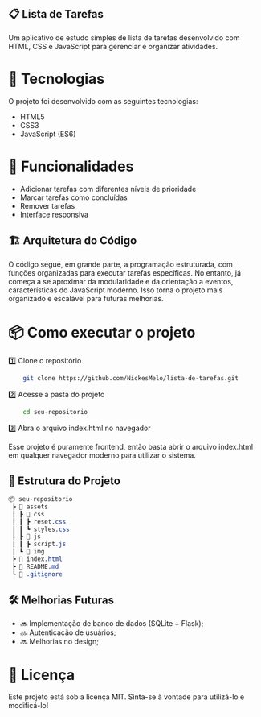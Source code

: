 ## 📋 Lista de Tarefas

Um aplicativo de estudo simples de lista de tarefas desenvolvido com HTML, CSS e JavaScript para gerenciar e organizar atividades.

# 🚀 Tecnologias

O projeto foi desenvolvido com as seguintes tecnologias:

* HTML5
* CSS3
* JavaScript (ES6)

# 🎯 Funcionalidades

* Adicionar tarefas com diferentes níveis de prioridade
* Marcar tarefas como concluídas
* Remover tarefas
* Interface responsiva

## 🏗️ Arquitetura do Código

O código segue, em grande parte, a programação estruturada, com funções organizadas para executar tarefas específicas. No entanto, já começa a se aproximar da modularidade e da orientação a eventos, características do JavaScript moderno. Isso torna o projeto mais organizado e escalável para futuras melhorias.

# 📦 Como executar o projeto

1️⃣ Clone o repositório

~~~bash
    git clone https://github.com/NickesMelo/lista-de-tarefas.git
~~~

2️⃣ Acesse a pasta do projeto

~~~bash
    cd seu-repositorio
~~~

3️⃣ Abra o arquivo index.html no navegador

Esse projeto é puramente frontend, então basta abrir o arquivo index.html em qualquer navegador moderno para utilizar o sistema.

## 📂 Estrutura do Projeto

~~~css
📦 seu-repositorio
 ┣ 📂 assets
 ┃ ┣ 📂 css
 ┃ ┃ ┣ reset.css
 ┃ ┃ ┗ styles.css
 ┃ ┣ 📂 js
 ┃ ┃ ┣ script.js
 ┃ ┗ 📂 img
 ┣ 📜 index.html
 ┣ 📜 README.md
 ┗ 📜 .gitignore
~~~

## 🛠️ Melhorias Futuras

* 🔜 Implementação de banco de dados (SQLite + Flask);
* 🔜 Autenticação de usuários;
* 🔜 Melhorias no design;

# 📄 Licença

Este projeto está sob a licença MIT. Sinta-se à vontade para utilizá-lo e modificá-lo!


